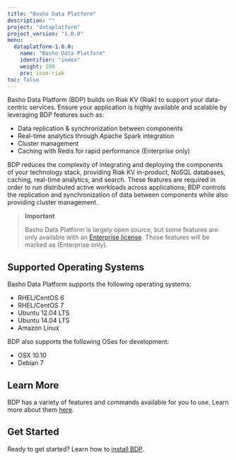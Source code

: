 ```yaml
---
title: "Basho Data Platform"
description: ""
project: "dataplatform"
project_version: "1.0.0"
menu:
  dataplatform-1.0.0:
    name: "Basho Data Platform"
    identifier: "index"
    weight: 100
    pre: icon-riak
toc: false
---
```


[bdp install]: /dataplatform/1.0.0/installing/
[bdp reference]: /dataplatform/1.0.0/learn/service-manager/
[ee]: http://info.basho.com/Wiki_Riak_Enterprise_Request.html

Basho Data Platform (BDP) builds on Riak KV (Riak) to support your data-centric services. Ensure your application is highly available and scalable by leveraging BDP features such as:

* Data replication & synchronization between components
* Real-time analytics through Apache Spark integration
* Cluster management
* Caching with Redis for rapid performance (Enterprise only)

BDP reduces the complexity of integrating and deploying the components of your technology stack, providing Riak KV in-product, NoSQL databases, caching, real-time analytics, and search. These features are required in order to run distributed active workloads across applications; BDP controls the replication and synchronization of data between components while also providing cluster management.

> **Important**
>
> Basho Data Platform is largely open source, but some features are only available with an [Enterprise license][ee]. Those features will be marked as (Enterprise only).

## Supported Operating Systems

Basho Data Platform supports the following operating systems:

* RHEL/CentOS 6
* RHEL/CentOS 7
* Ubuntu 12.04 LTS
* Ubuntu 14.04 LTS
* Amazon Linux

BDP also supports the following OSes for development:

* OSX 10.10
* Debian 7

## Learn More

BDP has a variety of features and commands available for you to use. Learn more about them [here][bdp reference].

## Get Started

Ready to get started? Learn how to [install BDP][bdp install].
